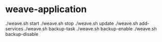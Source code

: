 # weave-application

./weave.sh start
./weave.sh stop
./weave.sh update
./weave.sh add-services
./weave.sh backup-task
./weave.sh backup-enable
./weave.sh backup-disable
